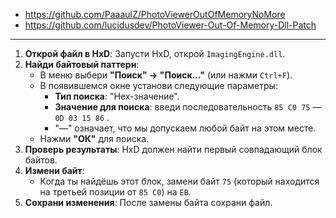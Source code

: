 - https://github.com/PaaaulZ/PhotoViewerOutOfMemoryNoMore
- https://github.com/lucidusdev/PhotoViewer-Out-Of-Memory-Dll-Patch

---

1. **Открой файл в HxD**: Запусти HxD, открой `ImagingEngine.dll`.
2. **Найди байтовый паттерн**:
    - В меню выбери **"Поиск" → "Поиск..."** (или нажми `Ctrl+F`).
    - В появившемся окне установи следующие параметры:
        - **Тип поиска**: "Hex-значение".
        - **Значение для поиска**: введи последовательность `85 C0 75` — `0D 03 15 86` .
        - "—" означает, что мы допускаем любой байт на этом месте.
    - Нажми **"ОК"** для поиска.
3. **Проверь результаты**: HxD должен найти первый совпадающий блок байтов.
4. **Измени байт**:
    - Когда ты найдёшь этот блок, замени байт `75` (который находится на третьей позиции от `85 C0`) на `EB`.
5. **Сохрани изменения**: После замены байта сохрани файл.